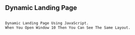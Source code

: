 ## Dynamic Landing Page

```bash

Dynamic Landing Page Using JavaScript.
When You Open Window 10 Then You Can See The Same Layout.

```
